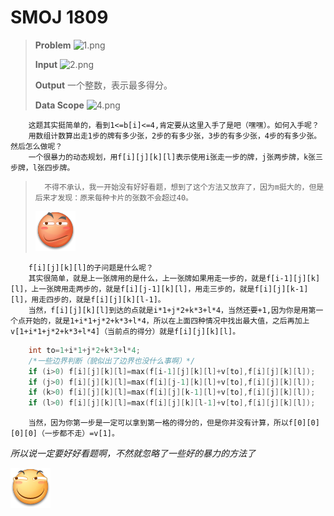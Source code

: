 # SMOJ 1809

> __Problem__
> ![1.png](http://smoj.nhedu.net/images/1809/1.png)
> 
> __Input__
> ![2.png](http://smoj.nhedu.net/images/1809/2.png)
> 
> __Output__
> 一个整数，表示最多得分。
> 
> __Data Scope__
> ![4.png](http://smoj.nhedu.net/images/1809/4.png)
> 

		这题其实挺简单的，看到1<=b[i]<=4,肯定要从这里入手了是吧（嘿嘿）。如何入手呢？
        用数组计数算出走1步的牌有多少张，2步的有多少张，3步的有多少张，4步的有多少张。然后怎么做呢？
        一个很暴力的动态规划，用f[i][j][k][l]表示使用i张走一步的牌，j张两步牌，k张三步牌，l张四步牌。
> 		不得不承认，我一开始没有好好看题，想到了这个方法又放弃了，因为m挺大的，但是后来才发现：原来每种卡片的张数不会超过40。
>![Angry](https://raw.githubusercontent.com/William-King-Xeon/SMOJ/master/e6af267f9e2f07089277e324e824b899a901f21a.jpg)

		f[i][j][k][l]的子问题是什么呢？
        其实很简单，就是上一张牌用的是什么，上一张牌如果用走一步的，就是f[i-1][j][k][l]，上一张牌用走两步的，就是f[i][j-1][k][l]，用走三步的，就是f[i][j][k-1][l]，用走四步的，就是f[i][j][k][l-1]。
        当然，f[i][j][k][l]到达的点就是i*1+j*2+k*3+l*4，当然还要+1,因为你是用第一个点开始的，就是1+i*1+j*2+k*3+l*4，所以在上面四种情况中找出最大值，之后再加上v[1+i*1+j*2+k*3+l*4]（当前点的得分）就是f[i][j][k][l]。
```cpp
	int to=1+i*1+j*2+k*3+l*4;
    /*一些边界判断（貌似出了边界也没什么事啊）*/
    if (i>0) f[i][j][k][l]=max(f[i-1][j][k][l]+v[to],f[i][j][k][l]);
    if (j>0) f[i][j][k][l]=max(f[i][j-1][k][l]+v[to],f[i][j][k][l]);
    if (k>0) f[i][j][k][l]=max(f[i][j][k-1][l]+v[to],f[i][j][k][l]);
    if (l>0) f[i][j][k][l]=max(f[i][j][k][l-1]+v[to],f[i][j][k][l]);
```
		当然，因为你第一步是一定可以拿到第一格的得分的，但是你并没有计算，所以f[0][0][0][0]（一步都不走）=v[1]。

*所以说一定要好好看题啊，不然就忽略了一些好的暴力的方法了*

![滑稽](https://raw.githubusercontent.com/William-King-Xeon/SMOJ/master/b5468694a4c27d1ea604f2e01ad5ad6eddc43869.jpg)